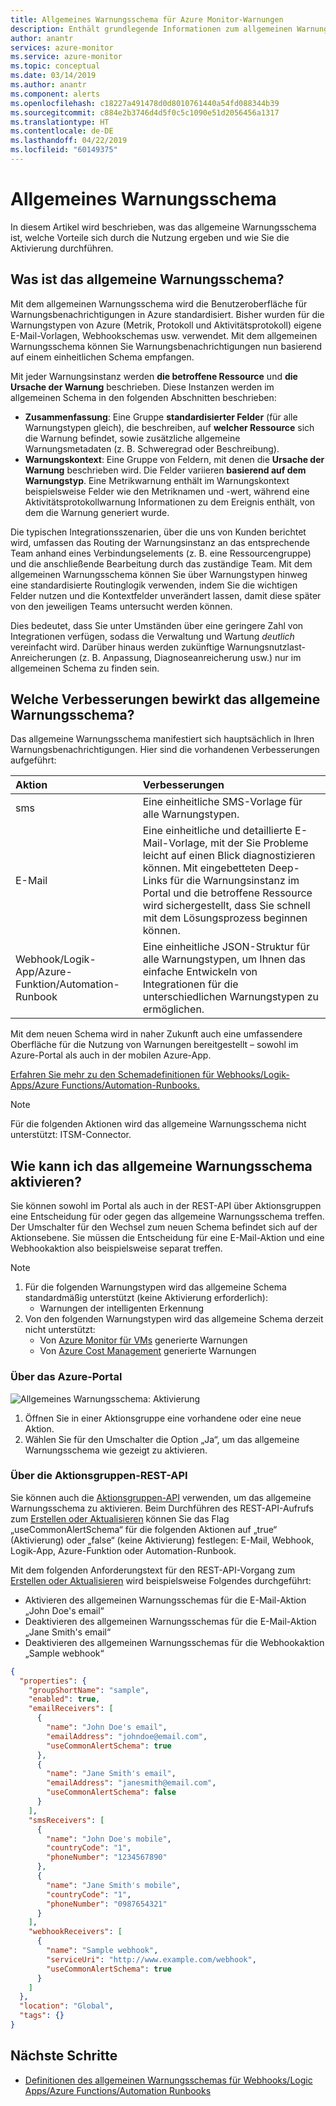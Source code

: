 ```yaml
---
title: Allgemeines Warnungsschema für Azure Monitor-Warnungen
description: Enthält grundlegende Informationen zum allgemeinen Warnungsschema, zu den Vorteilen der Nutzung und zur Vorgehensweise bei der Aktivierung.
author: anantr
services: azure-monitor
ms.service: azure-monitor
ms.topic: conceptual
ms.date: 03/14/2019
ms.author: anantr
ms.component: alerts
ms.openlocfilehash: c18227a491478d0d8010761440a54fd088344b39
ms.sourcegitcommit: c884e2b3746d4d5f0c5c1090e51d2056456a1317
ms.translationtype: HT
ms.contentlocale: de-DE
ms.lasthandoff: 04/22/2019
ms.locfileid: "60149375"
---
```

# <a name="common-alert-schema"></a>Allgemeines Warnungsschema

In diesem Artikel wird beschrieben, was das allgemeine Warnungsschema ist, welche Vorteile sich durch die Nutzung ergeben und wie Sie die Aktivierung durchführen.

## <a name="what-is-the-common-alert-schema"></a>Was ist das allgemeine Warnungsschema?

Mit dem allgemeinen Warnungsschema wird die Benutzeroberfläche für Warnungsbenachrichtigungen in Azure standardisiert. Bisher wurden für die Warnungstypen von Azure (Metrik, Protokoll und Aktivitätsprotokoll) eigene E-Mail-Vorlagen, Webhookschemas usw. verwendet. Mit dem allgemeinen Warnungsschema können Sie Warnungsbenachrichtigungen nun basierend auf einem einheitlichen Schema empfangen.

Mit jeder Warnungsinstanz werden **die betroffene Ressource** und **die Ursache der Warnung** beschrieben. Diese Instanzen werden im allgemeinen Schema in den folgenden Abschnitten beschrieben:
* **Zusammenfassung**: Eine Gruppe **standardisierter Felder** (für alle Warnungstypen gleich), die beschreiben, auf **welcher Ressource** sich die Warnung befindet, sowie zusätzliche allgemeine Warnungsmetadaten (z. B. Schweregrad oder Beschreibung). 
* **Warnungskontext**: Eine Gruppe von Feldern, mit denen die **Ursache der Warnung** beschrieben wird. Die Felder variieren **basierend auf dem Warnungstyp**. Eine Metrikwarnung enthält im Warnungskontext beispielsweise Felder wie den Metriknamen und -wert, während eine Aktivitätsprotokollwarnung Informationen zu dem Ereignis enthält, von dem die Warnung generiert wurde. 

Die typischen Integrationsszenarien, über die uns von Kunden berichtet wird, umfassen das Routing der Warnungsinstanz an das entsprechende Team anhand eines Verbindungselements (z. B. eine Ressourcengruppe) und die anschließende Bearbeitung durch das zuständige Team. Mit dem allgemeinen Warnungsschema können Sie über Warnungstypen hinweg eine standardisierte Routinglogik verwenden, indem Sie die wichtigen Felder nutzen und die Kontextfelder unverändert lassen, damit diese später von den jeweiligen Teams untersucht werden können.

Dies bedeutet, dass Sie unter Umständen über eine geringere Zahl von Integrationen verfügen, sodass die Verwaltung und Wartung _deutlich_ vereinfacht wird. Darüber hinaus werden zukünftige Warnungsnutzlast-Anreicherungen (z. B. Anpassung, Diagnoseanreicherung usw.) nur im allgemeinen Schema zu finden sein.

## <a name="what-enhancements-does-the-common-alert-schema-bring"></a>Welche Verbesserungen bewirkt das allgemeine Warnungsschema?

Das allgemeine Warnungsschema manifestiert sich hauptsächlich in Ihren Warnungsbenachrichtigungen. Hier sind die vorhandenen Verbesserungen aufgeführt:

| Aktion | Verbesserungen|
|:---|:---|
| sms | Eine einheitliche SMS-Vorlage für alle Warnungstypen. |
| E-Mail | Eine einheitliche und detaillierte E-Mail-Vorlage, mit der Sie Probleme leicht auf einen Blick diagnostizieren können. Mit eingebetteten Deep-Links für die Warnungsinstanz im Portal und die betroffene Ressource wird sichergestellt, dass Sie schnell mit dem Lösungsprozess beginnen können. |
| Webhook/Logik-App/Azure-Funktion/Automation-Runbook | Eine einheitliche JSON-Struktur für alle Warnungstypen, um Ihnen das einfache Entwickeln von Integrationen für die unterschiedlichen Warnungstypen zu ermöglichen. |

Mit dem neuen Schema wird in naher Zukunft auch eine umfassendere Oberfläche für die Nutzung von Warnungen bereitgestellt – sowohl im Azure-Portal als auch in der mobilen Azure-App. 

[Erfahren Sie mehr zu den Schemadefinitionen für Webhooks/Logik-Apps/Azure Functions/Automation-Runbooks.](https://aka.ms/commonAlertSchemaDefinitions)

> [!NOTE]
> Für die folgenden Aktionen wird das allgemeine Warnungsschema nicht unterstützt: ITSM-Connector.

## <a name="how-do-i-enable-the-common-alert-schema"></a>Wie kann ich das allgemeine Warnungsschema aktivieren?

Sie können sowohl im Portal als auch in der REST-API über Aktionsgruppen eine Entscheidung für oder gegen das allgemeine Warnungsschema treffen. Der Umschalter für den Wechsel zum neuen Schema befindet sich auf der Aktionsebene. Sie müssen die Entscheidung für eine E-Mail-Aktion und eine Webhookaktion also beispielsweise separat treffen.

> [!NOTE]
> 1. Für die folgenden Warnungstypen wird das allgemeine Schema standardmäßig unterstützt (keine Aktivierung erforderlich):
>     * Warnungen der intelligenten Erkennung
> 1. Von den folgenden Warnungstypen wird das allgemeine Schema derzeit nicht unterstützt:
>     * Von [Azure Monitor für VMs](https://docs.microsoft.com/azure/azure-monitor/insights/vminsights-overview) generierte Warnungen
>     * Von [Azure Cost Management](https://docs.microsoft.com/azure/billing/billing-cost-management-budget-scenario) generierte Warnungen

### <a name="through-the-azure-portal"></a>Über das Azure-Portal

![Allgemeines Warnungsschema: Aktivierung](media/alerts-common-schema/portal-opt-in.png)

1. Öffnen Sie in einer Aktionsgruppe eine vorhandene oder eine neue Aktion. 
1. Wählen Sie für den Umschalter die Option „Ja“, um das allgemeine Warnungsschema wie gezeigt zu aktivieren.

### <a name="through-the-action-groups-rest-api"></a>Über die Aktionsgruppen-REST-API

Sie können auch die [Aktionsgruppen-API](https://docs.microsoft.com/rest/api/monitor/actiongroups) verwenden, um das allgemeine Warnungsschema zu aktivieren. Beim Durchführen des REST-API-Aufrufs zum [Erstellen oder Aktualisieren](https://docs.microsoft.com/rest/api/monitor/actiongroups/createorupdate) können Sie das Flag „useCommonAlertSchema“ für die folgenden Aktionen auf „true“ (Aktivierung) oder „false“ (keine Aktivierung) festlegen: E-Mail, Webhook, Logik-App, Azure-Funktion oder Automation-Runbook.

Mit dem folgenden Anforderungstext für den REST-API-Vorgang zum [Erstellen oder Aktualisieren](https://docs.microsoft.com/rest/api/monitor/actiongroups/createorupdate) wird beispielsweise Folgendes durchgeführt:

* Aktivieren des allgemeinen Warnungsschemas für die E-Mail-Aktion „John Doe's email“
* Deaktivieren des allgemeinen Warnungsschemas für die E-Mail-Aktion „Jane Smith's email“
* Deaktivieren des allgemeinen Warnungsschemas für die Webhookaktion „Sample webhook“

```json
{
  "properties": {
    "groupShortName": "sample",
    "enabled": true,
    "emailReceivers": [
      {
        "name": "John Doe's email",
        "emailAddress": "johndoe@email.com",
        "useCommonAlertSchema": true
      },
      {
        "name": "Jane Smith's email",
        "emailAddress": "janesmith@email.com",
        "useCommonAlertSchema": false
      }
    ],
    "smsReceivers": [
      {
        "name": "John Doe's mobile",
        "countryCode": "1",
        "phoneNumber": "1234567890"
      },
      {
        "name": "Jane Smith's mobile",
        "countryCode": "1",
        "phoneNumber": "0987654321"
      }
    ],
    "webhookReceivers": [
      {
        "name": "Sample webhook",
        "serviceUri": "http://www.example.com/webhook",
        "useCommonAlertSchema": true
      }
    ]
  },
  "location": "Global",
  "tags": {}
}
```





## <a name="next-steps"></a>Nächste Schritte

- [Definitionen des allgemeinen Warnungsschemas für Webhooks/Logic Apps/Azure Functions/Automation Runbooks](https://aka.ms/commonAlertSchemaDefinitions)



